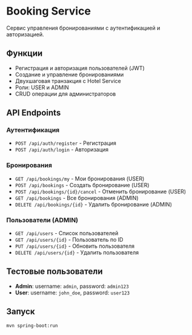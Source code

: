 # Booking Service

Сервис управления бронированиями с аутентификацией и авторизацией.

## Функции

- Регистрация и авторизация пользователей (JWT)
- Создание и управление бронированиями
- Двухшаговая транзакция с Hotel Service
- Роли: USER и ADMIN
- CRUD операции для администраторов

## API Endpoints

### Аутентификация
- `POST /api/auth/register` - Регистрация
- `POST /api/auth/login` - Авторизация

### Бронирования
- `GET /api/bookings/my` - Мои бронирования (USER)
- `POST /api/bookings` - Создать бронирование (USER)
- `POST /api/bookings/{id}/cancel` - Отменить бронирование (USER)
- `GET /api/bookings` - Все бронирования (ADMIN)
- `DELETE /api/bookings/{id}` - Удалить бронирование (ADMIN)

### Пользователи (ADMIN)
- `GET /api/users` - Список пользователей
- `GET /api/users/{id}` - Пользователь по ID
- `PUT /api/users/{id}` - Обновить пользователя
- `DELETE /api/users/{id}` - Удалить пользователя

## Тестовые пользователи

- **Admin**: username: `admin`, password: `admin123`
- **User**: username: `john_doe`, password: `user123`

## Запуск

```bash
mvn spring-boot:run